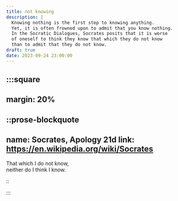 ```yaml
---
title: not knowing
description: |
  Knowing nothing is the first step to knowing anything.
  Yet, it is often frowned upon to admit that you know nothing.
  In the Socratic Dialogues, Socrates posits that it is worse
  of oneself to think they know that which they do not know
  than to admit that they do not know.
draft: true
date: 2023-09-24 23:00:00
---
```


:::square
---
margin: 20%
---

::prose-blockquote
---
name: Socrates, Apology 21d
link: https://en.wikipedia.org/wiki/Socrates
---

That which I do not know,  
neither do I think I know.

::

:::

[^nothingness]: Many of the earliest philosophers, including [Parminedes][parminedes] and [Plato][plato],
  refuted [_creatio ex nihilo_][ex-nihilo], the premise of conception from nothing.
  That all existent things must either have _always_ existed,
  or _must have a cause_ &mdash; some other existent thing or things that predated it.
  The idea of nothingness was absurd.
  This school of thought proves a refuge for many a political institution, religious doctrine,
  philosophical school of thought, and even scientific argument. <br/> <br/>
  [Examples are left as an exercise to the reader.](https://qr.ae/pKXU3D){fancy}

[parminedes]: https://en.wikipedia.org/wiki/Parmenides
[ex-nihilo]: https://en.wikipedia.org/wiki/Ex_nihilo
[plato]: https://en.wikipedia.org/wiki/plato
<!-- [proof-to-reader]: https://qr.ae/pKXU3D -->

